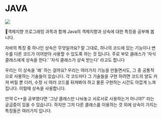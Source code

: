 # JAVA

<img src="https://img.shields.io/badge/java-007396?style=for-the-badge&logo=java&logoColor=white">

🔹객체지향 프로그래밍 과목과 함께 Java의 객체지향과 상속에 대한 특징을 공부해 봅니다.

자바의 특징 중 하나인 상속은 무엇일까요?
말 그대로, 하나의 코드에 있는 기능이나 변수를 다른 코드가 이어받아 사용할 수 있도록 하는 것 입니다.
주로 부모 클래스가 '자식클래스에게 상속을 한다.' '자식 클래스가 상속 받는다' 라고도 합니다

우리는 이 상속을 '왜' 하는 걸까요?
우리는 여러가지 기능을 만들면서도, 그 중 공통적으로 사용하는 기술들이 있습니다.
각 코드마다 그 기술들을 구현 하려면 코드의 양도 커져 버릴 뿐 더러, 수정 시 여러 코드를 뒤져봐야 하고
물론 구현하는 시간도 아깝게 느껴집니다.
이럴때 상속을 사용합니다. 

만약 C++을 공부했다면 '그냥 클래스만 나눠놓고 서로서로 사용하는거 아니야?' 라는 궁금증이 있을 수 있습니다.
하지만 그저 다른 클래스를 이용하는 것 외에 상속이 가지는 특징들은 여러가지 입니다.
